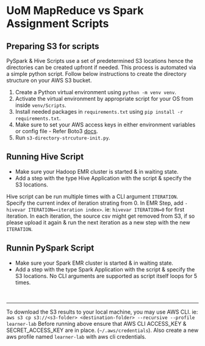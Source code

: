 # UoM MapReduce vs Spark Assignment Scripts

## Preparing S3 for scripts

PySpark & Hive Scripts use a set of predetermined S3 locations hence the directories can be created upfront if needed. This process is automated via a simple python script. Follow below instructions to create the directory structure on your AWS S3 bucket.

1. Create a Python virtual environment using `python -m venv venv`.
2. Activate the virtual environment by appropriate script for your OS from inside `venv/Scripts`.
3. Install needed packages in `requirements.txt` using `pip install -r requirements.txt`.
4. Make sure to set your AWS access keys in either environment variables or config file - Refer Boto3 [docs](https://boto3.amazonaws.com/v1/documentation/api/latest/guide/configuration.html#using-environment-variables).
5. Run `s3-directory-strcuture-init.py`.

## Running Hive Script

- Make sure your Hadoop EMR cluster is started & in waiting state.
- Add a step with the type Hive Application with the script & specify the S3 locations.

Hive script can be run multiple times with a CLI argument `ITERATION`. Specify the current index of iteration strating from 0. In EMR Step, add `-hivevar ITERATION=<iteration index>`. ie: `hivevar ITERATION=0` for first iteration.
In each iteration, the source csv might get removed from S3, if so please upload it again & run the next iteration as a new step with the new `ITERATION`.

## Runnin PySpark Script

- Make sure your Spark EMR cluster is started & in waiting state.
- Add a step with the type Spark Application with the script & specify the S3 locations. 
No CLI arguments are supported as script itself loops for 5 times.

</br>

---

To download the S3 results to your local machine, you may use AWS CLI.
ie: `aws s3 cp s3://<s3-folder> <destination-folder> --recursive --profile learner-lab`
Before running above ensure that AWS CLI ACCESS_KEY & SECRET_ACCESS_KEY are in place. (`~/.aws/credentials`). Also create a new aws profile named `learner-lab` with aws cli credentials.
